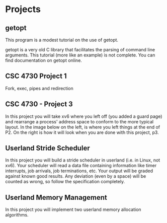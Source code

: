 # Projects
## getopt
This program is a modest tutorial on the use of getopt.


getopt is a very old C library that facilitates the parsing of command line arguments.
This tutorial (more like an example) is not complete. You can find documentation on getopt
online.

## CSC 4730 Project 1

Fork, exec, pipes and redirection


## CSC 4730 - Project 3

In this project you will take xv6 where you left off (you added a guard page) and rearrange a process' address space to conform to the more typical layout. In the image below on the left, is where you left things at the end of P2. On the right is how it will look when you are done with this project, p3.

## Userland Stride Scheduler

In this project you will build a stride scheduler in userland (i.e. in Linux, not xv6). Your scheduler will read a data file containing information like timer interrupts, job arrivals, job terminations, etc. Your output will be graded against known good results. Any deviation (even by a space) will be counted as wrong, so follow the specification completely.

## Userland Memory Management

In this project you will implement two userland memory allocation algorithms.